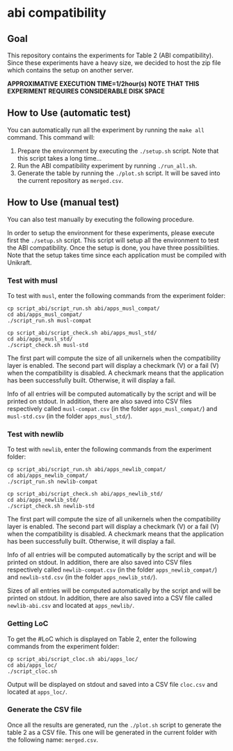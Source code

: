 # abi compatibility

## Goal

This repository contains the experiments for Table 2 (ABI
compatibility). Since these experiments have a heavy size, we decided
to host the zip file which contains the setup on another server.

**APPROXIMATIVE EXECUTION TIME=1/2hour(s)**
**NOTE THAT THIS EXPERIMENT REQUIRES CONSIDERABLE DISK SPACE**

## How to Use (automatic test)

You can automatically run all the experiment by running the `make all`
command. This command will:

1. Prepare the environment by executing the `./setup.sh` script. Note
that this script takes a long time...
2. Run the ABI compatibility experiment by running `./run_all.sh`. 
3. Generate the table by running the `./plot.sh` script. It will be
saved into the current repository as `merged.csv`.

## How to Use (manual test)

You can also test manually by executing the following procedure.

In order to setup the environment for these experiments, please
execute first the `./setup.sh` script. This script will setup all the
environment to test the ABI compatibility. Once the setup is done, you
have three possibilities. Note that the setup takes time since each
application must be compiled with Unikraft.

### Test with musl

To test with `musl`, enter the following commands from the experiment
folder:
```
cp script_abi/script_run.sh abi/apps_musl_compat/
cd abi/apps_musl_compat/
./script_run.sh musl-compat

cp script_abi/script_check.sh abi/apps_musl_std/
cd abi/apps_musl_std/
./script_check.sh musl-std
```

The first part will compute the size of all unikernels when the
compatibility layer is enabled.
The second part will display a checkmark (V) or a fail (V) when the
compatibility is disabled. A checkmark means that the application has
been successfully built. Otherwise, it will display a fail.

Info of all entries will be computed automatically by the script and
will be printed on stdout. In addition, there are also saved into
CSV files respectively called `musl-compat.csv` (in the folder
`apps_musl_compat/`) and `musl-std.csv` (in the folder
`apps_musl_std/`).


### Test with newlib

To test with `newlib`, enter the following commands from the experiment
folder:
```
cp script_abi/script_run.sh abi/apps_newlib_compat/
cd abi/apps_newlib_compat/
./script_run.sh newlib-compat

cp script_abi/script_check.sh abi/apps_newlib_std/
cd abi/apps_newlib_std/
./script_check.sh newlib-std
```

The first part will compute the size of all unikernels when the
compatibility layer is enabled.
The second part will display a checkmark (V) or a fail (V) when the
compatibility is disabled. A checkmark means that the application has
been successfully built. Otherwise, it will display a fail.

Info of all entries will be computed automatically by the script and
will be printed on stdout. In addition, there are also saved into
CSV files respectively called `newlib-compat.csv` (in the folder
`apps_newlib_compat/`) and `newlib-std.csv` (in the folder
`apps_newlib_std/`).


Sizes of all entries will be computed automatically by the script and
will be printed on stdout. In addition, there are also saved into a
CSV file called `newlib-abi.csv` and located at `apps_newlib/`.

### Getting LoC

To get the #LoC which is displayed on Table 2, enter the following
commands from the experiment folder:
```
cp script_abi/script_cloc.sh abi/apps_loc/
cd abi/apps_loc/
./script_cloc.sh
```
Output will be displayed on stdout and saved into a CSV file
`cloc.csv` and located at `apps_loc/`.

### Generate the CSV file

Once all the results are generated, run the `./plot.sh` script to
generate the table 2 as a CSV file. This one will be generated in the
current folder with the following name: `merged.csv`.
